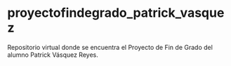 # proyectofindegrado_patrick_vasquez
Repositorio virtual donde se encuentra el Proyecto de Fin de Grado del alumno Patrick Vásquez Reyes.
